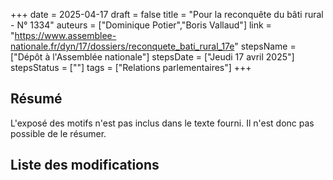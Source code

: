 +++
date = 2025-04-17
draft = false
title = "Pour la reconquête du bâti rural - N° 1334"
auteurs = ["Dominique Potier","Boris Vallaud"]
link = "https://www.assemblee-nationale.fr/dyn/17/dossiers/reconquete_bati_rural_17e"
stepsName = ["Dépôt à l'Assemblée nationale"]
stepsDate = ["Jeudi 17 avril 2025"]
stepsStatus = [""]
tags = ["Relations parlementaires"]
+++

## Résumé

L'exposé des motifs n'est pas inclus dans le texte fourni. Il n'est donc pas possible de le résumer.

## Liste des modifications


